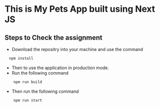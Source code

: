 # This is My Pets App built using Next JS

## Steps to Check the assignment

- Download the repositry into your machine and use the command

```bash
  npm install
```

- Then to use the application in production mode.
- Run the following command

```bash
    npm run build
```

- Then run the following command

```bash
    npm run start
```
